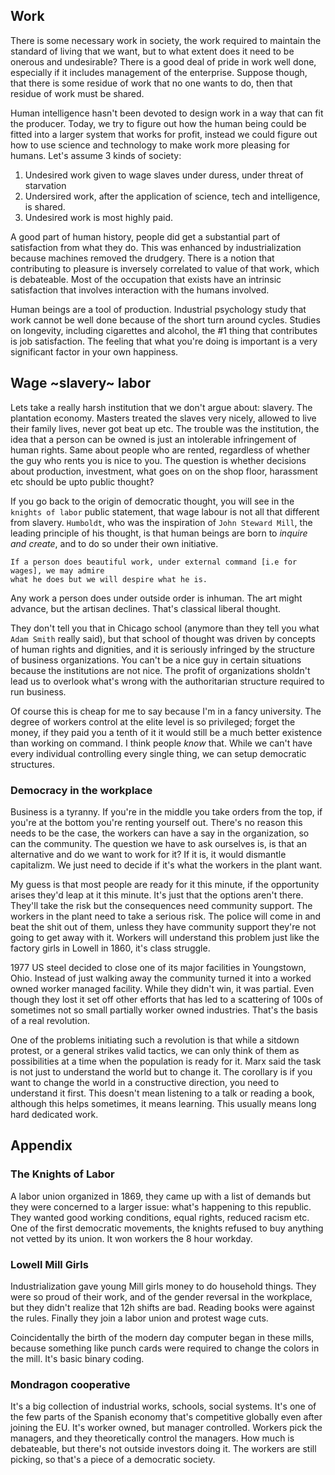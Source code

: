 ## Work

There is some necessary work in society, the work required to maintain the standard of 
living that we want, but to what extent does it need to be onerous and undesirable? 
There is a good deal of pride in work well done, especially if it includes management
of the enterprise. Suppose though, that there is some residue of work that no one wants 
to do, then that residue of work must be shared. 

Human intelligence hasn't been devoted to design work in a way that can fit the producer. 
Today, we try to figure out how the human being could be fitted into a larger system that 
works for profit, instead we could figure out how to use science and technology to make work
more pleasing for humans. Let's assume 3 kinds of society:    

1. Undesired work given to wage slaves under duress, under threat of starvation
2. Undersired work, after the application of science, tech and intelligence, is shared.
3. Undesired work is most highly paid.

A good part of human history, people did get a substantial part of satisfaction from what 
they do. This was enhanced by industrialization because machines removed the drudgery. There
is a notion that contributing to pleasure is inversely correlated to value of that work, which
is debateable. Most of the occupation that exists have an intrinsic satisfaction that involves
interaction with the humans involved. 

Human beings are a tool of production. Industrial psychology study that work cannot be well 
done because of the short turn around cycles. Studies on longevity, including cigarettes and
alcohol, the #1 thing that contributes is job satisfaction. The feeling that what you're doing
is important is a very significant factor in your own happiness. 

## Wage ~slavery~ labor

Lets take a really harsh institution that we don't argue about: slavery. The plantation 
economy. Masters treated the slaves very nicely, allowed to live their family lives, 
never got beat up etc. The trouble was the institution, the idea that a person can be 
owned is just an intolerable infringement of human rights. Same about people who are 
rented, regardless of whether the guy who rents you is nice to you. The question is 
whether decisions about production, investment, what goes on on the shop floor, harassment
etc should be upto public thought? 

If you go back to the origin of democratic thought, you will see in the `knights of labor` 
public statement, that wage labour is not all that different from slavery. `Humboldt`, who
was the inspiration of `John Steward Mill`, the leading principle of his thought, is that 
human beings are born to *inquire and create*, and to do so under their own initiative. 

```
If a person does beautiful work, under external command [i.e for wages], we may admire
what he does but we will despire what he is. 
```
Any work a person does under outside order is inhuman. The art might advance, but the 
artisan declines. That's classical liberal thought.

They don't tell you that in Chicago school (anymore than they tell you what `Adam Smith`
really said), but that school of thought was driven by concepts of human rights and 
dignities, and it is seriously infringed by the structure of business organizations. You 
can't be a nice guy in certain situations because the institutions are not nice. The 
profit of organizations sholdn't lead us to overlook what's wrong with the authoritarian 
structure required to run business.

Of course this is cheap for me to say because I'm in a fancy university. The degree of 
workers control at the elite level is so privileged; forget the money, if they paid you 
a tenth of it it would still be a much better existence than working on command. I think
people _know_ that. While we can't have every individual controlling every single thing,
we can setup democratic structures. 

### Democracy in the workplace

Business is a tyranny. If you're in the middle you take orders from the top, if you're at
the bottom you're renting yourself out. There's no reason this needs to be the case, the 
workers can have a say in the organization, so can the community. The question we have to 
ask ourselves is, is that an alternative and do we want to work for it? If it is, it would
dismantle capitalizm. We just need to decide if it's what the workers in the plant want. 

My guess is that most people are ready for it this minute, if the opportunity arises 
they'd leap at it this minute. It's just that the options aren't there. They'll take the 
risk but the consequences need community support. The workers in the plant need to take 
a serious risk. The police will come in and beat the shit out of them, unless they have 
community support they're not going to get away with it. Workers will understand this 
problem just like the factory girls in Lowell in 1860, it's class struggle. 

1977 US steel decided to close one of its major facilities in Youngstown, Ohio. Instead 
of just walking away the community turned it into a worked owned worker managed facility. 
While they didn't win, it was partial. Even though they lost it set off other efforts 
that has led to a scattering of 100s of sometimes not so small partially worker owned
industries. That's the basis of a real revolution.

One of the problems initiating such a revolution is that while a sitdown protest, or a 
general strikes valid tactics, we can only think of them as possibilities at a time when
the population is ready for it. Marx said the task is not just to understand the world 
but to change it. The corollary is if you want to change the world in a constructive 
direction, you need to understand it first. This doesn't mean listening to a talk or 
reading a book, although this helps sometimes, it means learning. This usually means long 
hard dedicated work. 

## Appendix

### The Knights of Labor

A labor union organized in 1869, they came up with a list of demands but they were 
concerned to a larger issue: what's happening to this republic. They wanted good
working conditions, equal rights, reduced racism etc. One of the first democratic
movements, the knights refused to buy anything not vetted by its union. It won
workers the 8 hour workday. 

### Lowell Mill Girls

Industrialization gave young Mill girls money to do household things. They were so
proud of their work, and of the gender reversal in the workplace, but they didn't 
realize that 12h shifts are bad. Reading books were against the rules. Finally they
join a labor union and protest wage cuts. 

Coincidentally the birth of the modern day computer began in these mills, because 
something like punch cards were required to change the colors in the mill. It's 
basic binary coding.

### Mondragon cooperative

It's a big collection of industrial works, schools, social systems. It's one of the few
parts of the Spanish economy that's competitive globally even after joining the EU. It's 
worker owned, but manager controlled. Workers pick the managers, and they theoretically
control the managers. How much is debateable, but there's not outside investors doing it. 
The workers are still picking, so that's a piece of a democratic society. 


